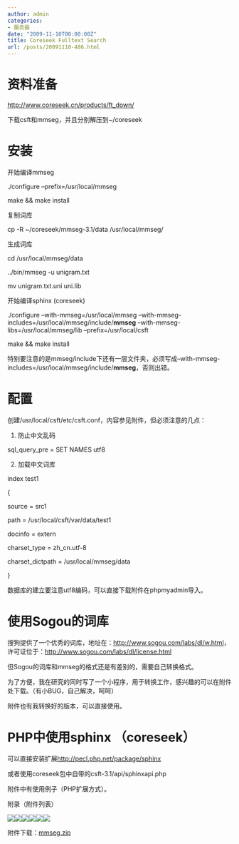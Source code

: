 ```yaml
---
author: admin
categories:
- 服务器
date: "2009-11-10T00:00:00Z"
title: Coreseek Fulltext Search
url: /posts/20091110-486.html
---
```

# 资料准备

<http://www.coreseek.cn/products/ft_down/>

下载csft和mmseg，并且分别解压到~/coreseek

# 安装

开始编译mmseg

./configure &#8211;prefix=/usr/local/mmseg

make && make install

复制词库

cp -R ~/coreseek/mmseg-3.1/data /usr/local/mmseg/

生成词库

cd /usr/local/mmseg/data

../bin/mmseg -u unigram.txt

mv unigram.txt.uni uni.lib

开始编译sphinx (coreseek)

./configure &#8211;with-mmseg=/usr/local/mmseg &#8211;with-mmseg-includes=/usr/local/mmseg/include/**mmseg** &#8211;with-mmseg-libs=/usr/local/mmseg/lib &#8211;prefix=/usr/local/csft

make && make install

特别要注意的是mmseg/include下还有一层文件夹，必须写成&#8211;with-mmseg-includes=/usr/local/mmseg/include/**mmseg**，否则出错。

# 配置

创建/usr/local/csft/etc/csft.conf，内容参见附件，但必须注意的几点：

1. 防止中文乱码

sql\_query\_pre = SET NAMES utf8

2. 加载中文词库

index test1

{

source = src1

path = /usr/local/csft/var/data/test1

docinfo = extern

charset\_type = zh\_cn.utf-8

charset_dictpath = /usr/local/mmseg/data

}

数据库的建立要注意utf8编码，可以直接下载附件在phpmyadmin导入。

# 使用Sogou的词库

搜狗提供了一个优秀的词库，地址在：<http://www.sogou.com/labs/dl/w.html>，许可证位于：<http://www.sogou.com/labs/dl/license.html>

但Sogou的词库和mmseg的格式还是有差别的，需要自己转换格式。

为了方便，我在研究的同时写了一个小程序，用于转换工作，感兴趣的可以在附件处下载。（有小BUG，自己解决，呵呵）

附件也有我转换好的版本，可以直接使用。

# PHP中使用sphinx （coreseek）

可以直接安装扩展<http://pecl.php.net/package/sphinx>

或者使用coreseek包中自带的csft-3.1/api/sphinxapi.php

附件中有使用例子（PHP扩展方式）。

附录（附件列表）

![][1]![][2]![][3]![][4]![][5]![][6]

附件下载：[mmseg.zip][7]

 [1]: /uploads/2009/11/111009_1104_CoreseekFul1.png
 [2]: /uploads/2009/11/111009_1104_CoreseekFul2.png
 [3]: /uploads/2009/11/111009_1104_CoreseekFul3.png
 [4]: /uploads/2009/11/111009_1104_CoreseekFul4.png
 [5]: /uploads/2009/11/111009_1104_CoreseekFul5.png
 [6]: /uploads/2009/11/111009_1104_CoreseekFul6.png
 [7]: /uploads/2009/11/mmseg.zip